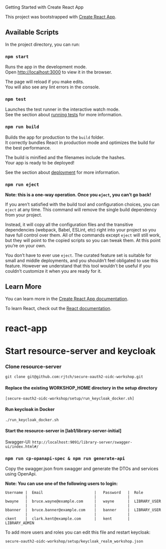 Getting Started with Create React App

This project was bootstrapped with [Create React App](https://github.com/facebook/create-react-app).

## Available Scripts

In the project directory, you can run:

### `npm start`

Runs the app in the development mode.\
Open [http://localhost:3000](http://localhost:3000) to view it in the browser.

The page will reload if you make edits.\
You will also see any lint errors in the console.


### `npm test`

Launches the test runner in the interactive watch mode.\
See the section about [running tests](https://facebook.github.io/create-react-app/docs/running-tests) for more information.

### `npm run build`

Builds the app for production to the `build` folder.\
It correctly bundles React in production mode and optimizes the build for the best performance.

The build is minified and the filenames include the hashes.\
Your app is ready to be deployed!

See the section about [deployment](https://facebook.github.io/create-react-app/docs/deployment) for more information.

### `npm run eject`

**Note: this is a one-way operation. Once you `eject`, you can’t go back!**

If you aren’t satisfied with the build tool and configuration choices, you can `eject` at any time. This command will remove the single build dependency from your project.

Instead, it will copy all the configuration files and the transitive dependencies (webpack, Babel, ESLint, etc) right into your project so you have full control over them. All of the commands except `eject` will still work, but they will point to the copied scripts so you can tweak them. At this point you’re on your own.

You don’t have to ever use `eject`. The curated feature set is suitable for small and middle deployments, and you shouldn’t feel obligated to use this feature. However we understand that this tool wouldn’t be useful if you couldn’t customize it when you are ready for it.

## Learn More

You can learn more in the [Create React App documentation](https://facebook.github.io/create-react-app/docs/getting-started).

To learn React, check out the [React documentation](https://reactjs.org/).
# react-app

# Start resource-server and keycloak

### Clone resource-server
`git clone git@github.com:rjtch/secure-oauth2-oidc-workshop.git`

#### Replace the existing WORKSHOP_HOME directory in the setup directory
`[secure-oauth2-oidc-workshop/setup/run_keycloak_docker.sh]`

#### Run keycloak in Docker
`./run_keycloak_docker.sh`

#### Start the resource-server in [lab1/library-server-initial]
Swagger-UI: `http://localhost:9091/library-server/swagger-ui/index.html#/`

### `npm run cp-opanapi-spec & npm run generate-api`

Copy the swagger.json from swagger and generate the DTOs and services using OpenApi.


**Note: You can use one of the following users to login:**

```angular2html
Username |  Email                       |   Password   |  Role
         |                              |              | 
bwayne   |  bruce.wayne@example.com     |   wayne      |  LIBRARY_USER
         |                              |              |     
bbanner  |  bruce.banner@example.com    |   banner     |  LIBRARY_USER
         |                              |              | 
ckent    |  clark.kent@example.com      |   kent       |  LIBRARY_ADMIN

```
To add more users and roles you can edit this file and restart keycloak:

`secure-oauth2-oidc-workshop/setup/keycloak_realm_workshop.json`
